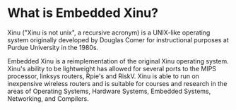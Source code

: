 # What is Embedded Xinu?

Xinu ("Xinu is not unix", a recursive acronym) is a UNIX-like operating system originally developed by Douglas Comer for instructional purposes at Purdue University in the 1980s.

Embedded Xinu is a reimplementation of the original Xinu operating system. Xinu's ability to be lightweight has allowed for several ports to the MIPS processor, linksys routers, Rpie's and RiskV. Xinu is able to run on inexpensive wireless routers and is suitable for courses and research in the areas of Operating Systems, Hardware Systems, Embedded Systems, Networking, and Compilers.
